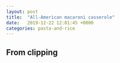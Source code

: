 ```yaml
---
layout: post
title:  "All-American macaroni casserole"
date:   2019-12-22 12:01:45 +0000
categories: pasta-and-rice
---
```


## From clipping